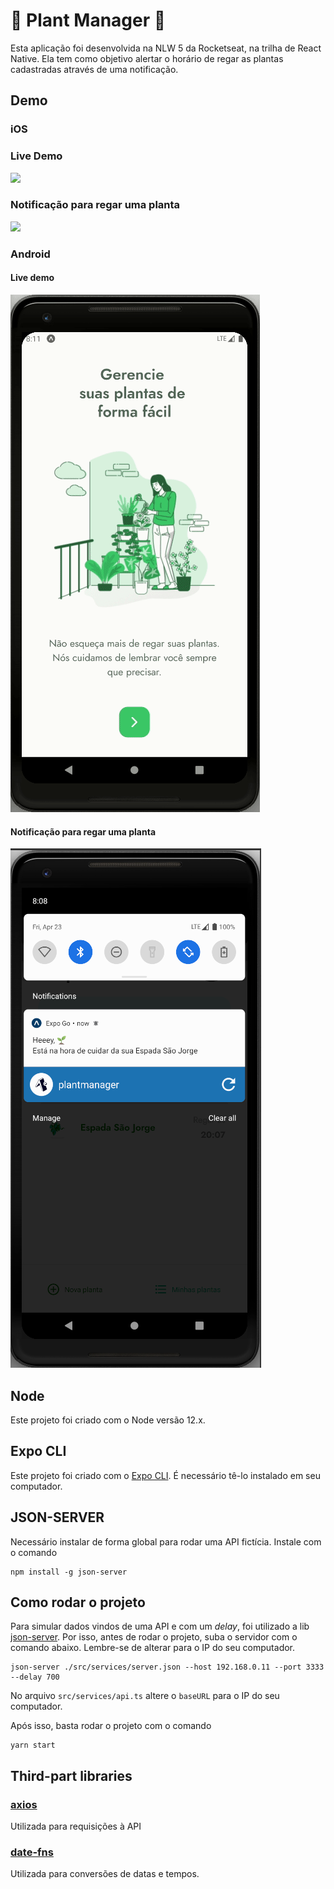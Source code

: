 ﻿# 🌱 Plant Manager 🌱

Esta aplicação foi desenvolvida na NLW 5 da Rocketseat, na trilha de React Native.
Ela tem como objetivo alertar o horário de regar as plantas cadastradas através de uma notificação.

## Demo

### iOS
### Live Demo
![](.github/live-demo-ios.gif)

### Notificação para regar uma planta
![](.github/screenshot-notification-ios.png)

### Android
#### Live demo
![](.github/live-demo-android.gif)

#### Notificação para regar uma planta
![](.github/screenshot-notification-android.png)

## Node
Este projeto foi criado com o Node versão 12.x.

## Expo CLI
Este projeto foi criado com o [Expo CLI](https://expo.io/). É necessário tê-lo instalado em seu computador.

## JSON-SERVER
Necessário instalar de forma global para rodar uma API fictícia.
Instale com o comando
```
npm install -g json-server
```

## Como rodar o projeto

Para simular dados vindos de uma API e com um *delay*, foi utilizado a lib [json-server](https://github.com/typicode/json-server).
Por isso, antes de rodar o projeto, suba o servidor com o comando abaixo.
Lembre-se de alterar para o IP do seu computador.
```
json-server ./src/services/server.json --host 192.168.0.11 --port 3333 --delay 700
```

No arquivo `src/services/api.ts` altere o `baseURL` para o IP do seu computador.

Após isso, basta rodar o projeto com o comando
```
yarn start
```

## Third-part libraries

### [axios](https://github.com/axios/axios)
Utilizada para requisições à API

### [date-fns](https://date-fns.org/)
Utilizada para conversões de datas e tempos.


